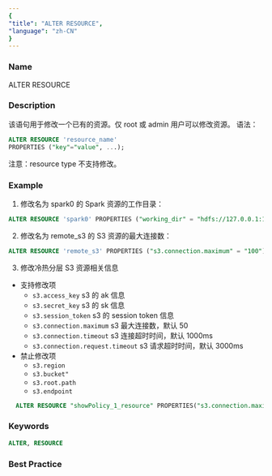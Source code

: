 ```yaml
---
{
"title": "ALTER RESOURCE",
"language": "zh-CN"
}
---
```


<!-- 
Licensed to the Apache Software Foundation (ASF) under one
or more contributor license agreements.  See the NOTICE file
distributed with this work for additional information
regarding copyright ownership.  The ASF licenses this file
to you under the Apache License, Version 2.0 (the
"License"); you may not use this file except in compliance
with the License.  You may obtain a copy of the License at

  http://www.apache.org/licenses/LICENSE-2.0

Unless required by applicable law or agreed to in writing,
software distributed under the License is distributed on an
"AS IS" BASIS, WITHOUT WARRANTIES OR CONDITIONS OF ANY
KIND, either express or implied.  See the License for the
specific language governing permissions and limitations
under the License.
-->



### Name

ALTER RESOURCE

### Description

该语句用于修改一个已有的资源。仅 root 或 admin 用户可以修改资源。
语法：
```sql
ALTER RESOURCE 'resource_name'
PROPERTIES ("key"="value", ...);
```
注意：resource type 不支持修改。

### Example

1. 修改名为 spark0 的 Spark 资源的工作目录：
```sql
ALTER RESOURCE 'spark0' PROPERTIES ("working_dir" = "hdfs://127.0.0.1:10000/tmp/doris_new");
```
2. 修改名为 remote_s3 的 S3 资源的最大连接数：
```sql
ALTER RESOURCE 'remote_s3' PROPERTIES ("s3.connection.maximum" = "100");
```
3. 修改冷热分层 S3 资源相关信息
- 支持修改项
  - `s3.access_key` s3 的 ak 信息
  - `s3.secret_key` s3 的 sk 信息
  - `s3.session_token` s3 的 session token 信息
  - `s3.connection.maximum` s3 最大连接数，默认 50
  - `s3.connection.timeout` s3 连接超时时间，默认 1000ms
  - `s3.connection.request.timeout` s3 请求超时时间，默认 3000ms
- 禁止修改项
  - `s3.region`
  - `s3.bucket"`
  - `s3.root.path`
  - `s3.endpoint`

```sql
  ALTER RESOURCE "showPolicy_1_resource" PROPERTIES("s3.connection.maximum" = "1111");
```
### Keywords

```sql
ALTER, RESOURCE
```

### Best Practice

